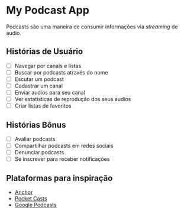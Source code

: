 # My Podcast App

Podcasts são uma maneira de consumir informações via _streaming_ de audio.

## Histórias de Usuário

- [ ] Navegar por canais e listas
- [ ] Buscar por podcasts através do nome
- [ ] Escutar um podcast
- [ ] Cadastrar um canal
- [ ] Enviar audios para seu canal
- [ ] Ver estatisticas de reprodução dos seus audios
- [ ] Criar listas de favoritos

## Histórias Bônus

- [ ] Avaliar podcasts
- [ ] Compartilhar podcasts em redes sociais
- [ ] Denunciar podcasts
- [ ] Se inscrever para receber notificações

## Plataformas para inspiração

- [Anchor](https://anchor.fm)
- [Pocket Casts](https://www.pocketcasts.com)
- [Google Podcasts](https://podcasts.google.com)
